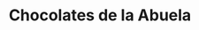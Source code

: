 ---
title: "Chocolates de la Abuela"
url: /hostal-de-ipies/chocolates-de-la-abuela/
shop: Schokolade
---